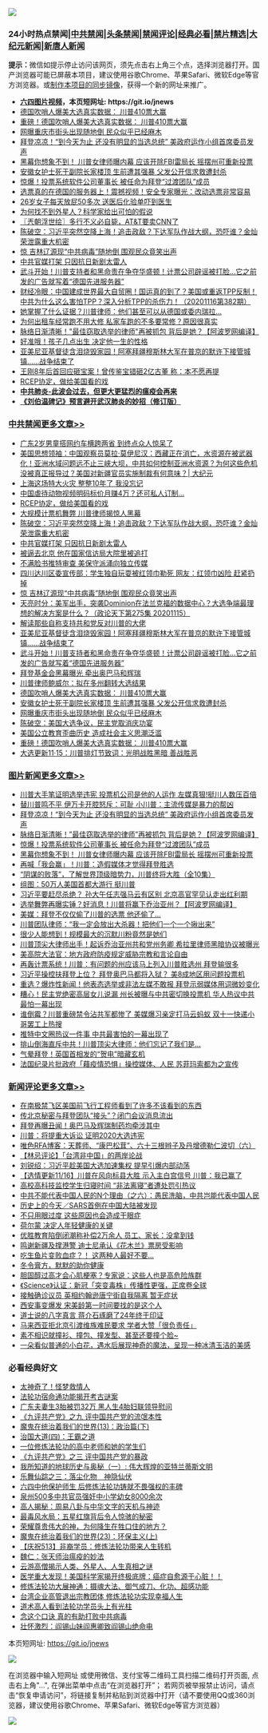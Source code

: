 ![](https://raw.githubusercontent.com/fqnews/bnews/master/64photo/fqnews-qr.jpg)

<div id="tt">
<h3>24小时热点禁闻|<a href="#%E4%B8%AD%E5%85%B1%E7%A6%81%E9%97%BB%E6%9B%B4%E5%A4%9A%E6%96%87%E7%AB%A0">中共禁闻</a>|<a href="#%E5%9B%BE%E7%89%87%E6%96%B0%E9%97%BB%E6%9B%B4%E5%A4%9A%E6%96%87%E7%AB%A0">头条禁闻</a>|<a href="#%E6%96%B0%E9%97%BB%E8%AF%84%E8%AE%BA%E6%9B%B4%E5%A4%9A%E6%96%87%E7%AB%A0">禁闻评论|<a href="#%E5%BF%85%E7%9C%8B%E7%BB%8F%E5%85%B8%E5%A5%BD%E6%96%87">经典必看|<a href="/video.md#%E7%A6%81%E7%89%87%E7%B2%BE%E9%80%89">禁片精选</a>|<a href="https://github.com/fqnews/djy/blob/master/gb/nf1351518.md#1">大纪元新闻</a>|<a href="https://github.com/fqnews/ntdtv/blob/master/gb/prog204.md#1">新唐人新闻</a></h3>
<div><b>提示：</b>微信如提示停止访问该网页，须先点击右上角三个点，选择浏览器打开。国产浏览器可能已屏蔽本项目，建议使用谷歌Chrome、苹果Safari、微软Edge等官方浏览器。或<a href="https://github.com/fqnews/bnews/blob/master/%E5%88%B6%E4%BD%9Cgit%E7%A6%81%E9%97%BB%E9%95%9C%E5%83%8F.md">制作本项目的同步镜像</a>，获得一个新的网址来推广。</div>
<ul>
<li><b><a href="http://d1.bdrive.tk/64.mp4" target="_blank">六四图片视频</a>，本页短网址: https://git.io/jnews</b></li>
<li><a href="/cbnews/20201116/1431676.md">德国吹哨人爆美大选真实数据： 川普410票大赢</a></li>
<li><a href="/cbnews/20201116/1431617.md">重磅！德国吹哨人爆美大选真实数据： 川普410票大赢</a></li>
<li><a href="/cbnews/20201116/1431645.md">网曝重庆市街头出现随地倒 民众似乎已经麻木</a></li>
<li><a href="/topimagenews/20201116/1431873.md">拜登凉凉！“到今天为止 还没有明显的当选总统” 美政府运作小组首席委员发声</a></li>
<li><a href="/topimagenews/20201116/1431625.md">黑幕你想象不到！ 川普女律师曝内幕 应该开除FBI雷局长 摇摆州可重新投票</a></li>
<li><a href="/cbnews/20201116/1431654.md">安徽女护士死于副院长家楼顶 生前遭其强暴 父发公开信求救遭封杀</a></li>
<li><a href="/topimagenews/20201116/1431731.md">惊爆！投票系统软件公司董事长 被任命为拜登“过渡团队”成员</a></li>
<li><a href="/cnnews/20201116/1431853.md">选票真的在德国的服务器上！震撼视频！安全专家曝光：改动选票非常容易</a></li>
<li><a href="/health/20201116/1431769.md">26岁女子每天放屁50多次 送医后化验单吓到医生</a></li>
<li><a href="/comments/20201116/1431633.md">为何找不到外星人？科学家给出可怕的假说</a></li>
<li><a href="/ssgc/20201116/1431675.md">〖兲朝浮世绘〗多行不义必自毙，AT&amp;T要卖CNN了</a></li>
<li><a href="/cbnews/20201116/1431946.md">陈破空：习近平突然空降上海！追击政敌？下达军队作战大纲，恐吓谁？金灿荣泄露重大机密</a></li>
<li><a href="/cbnews/20201116/1431778.md">惊 吉林辽源现“中共病毒”随地倒 围观民众竟笑出声</a></li>
<li><a href="/cbnews/20201116/1431874.md">中共官媒打架 只因抗日新剧太雷人</a></li>
<li><a href="/cbnews/20201116/1431640.md">武斗开始！川普支持者和黑命贵在争夺华盛顿！计票公司辟谣被打脸…它之前发的广告就写着“德国先进服务器”</a></li>
<li><a href="/bannedvideo/20201116/1431782.md">财经冷眼：中国建成世界最大自贸圈！国运真的到了？美国或重返TPP反制！中共为什么这么害怕TPP？深入分析TPP的杀伤力！（20201116第382期）</a></li>
<li><a href="/cnnews/20201116/1431833.md">她掌握了什么证据？川普律师：他们甚至可以从德国或委内瑞拉...</a></li>
<li><a href="/lifebaike/20201116/1431905.md">为何出租车经常跑不用大修 私家车跑的不多要常修？原因很真实</a></li>
<li><a href="/topimagenews/20201116/1431813.md">脉络日渐清晰！"最佳窃取选举的律师"再被抓包 背后是她？【阿波罗网编译】</a></li>
<li><a href="/lifebaike/20201116/1431742.md">好准哦！孩子几点出生 决定他一生的性格</a></li>
<li><a href="/cbnews/20201116/1431639.md">亚美尼亚基督徒含泪烧毁家园！阿塞拜疆穆斯林大军在普京的默许下接管城镇……战争结束了</a></li>
<li><a href="/yule/20201116/1431672.md">王刚8年后首回应砸宝案！曾传鉴宝错砸2亿古董 称：本不愿再提</a></li>
<li><a href="/cbnews/20201116/1431938.md">RCEP协定，做给美国看的戏</a></li>
<li><b><a href="/comments/20200211/1275071.md" target="_blank">中共肺炎-此波会过去，但更大更猛烈的瘟疫会再来</a></b></li>
<li><b><a href="/comments/20200207/1272816.md" target="_blank">《刘伯温碑记》预言避开武汉肺炎的妙招（修订版）</a></b></li>
</ul>
</div>

<div class="catlist">
<h3><a href="/cbnews/" target="_blank">中共禁闻</a><span><a href="/cbnews/" target="_blank" rel="nofollow">更多文章>></a></span></h3>
<ul>
<li><a href="/cbnews/20201117/1432101.md" target="_blank">广东2岁男童搭网约车横跨两省 到终点众人惊呆了</a></li>
<li><a href="/cbnews/20201117/1432083.md" target="_blank">美国思想领袖：中国观察员莫拉·莫伊尼汉：西藏正在消亡，水资源在被武器化！亚洲水域问题远不止三峡大坝，中共如何控制亚洲水资源？为何这些危机没被真正报导过？美国对新疆官员实施制裁有何意味？| 大纪元</a></li>
<li><a href="/cbnews/20201116/1432048.md" target="_blank">上海这场特大火灾 整整10年了 我没忘记</a></li>
<li><a href="/cbnews/20201116/1432000.md" target="_blank">中国虐待动物视频明码标价月赚4万？还可私人订制…</a></li>
<li><a href="/cbnews/20201116/1431938.md" target="_blank">RCEP协定，做给美国看的戏</a></li>
<li><a href="/cbnews/20201116/1431939.md" target="_blank">大规模计票机舞弊 川普律师揭惊人黑幕</a></li>
<li><a href="/cbnews/20201116/1431946.md" target="_blank">陈破空：习近平突然空降上海！追击政敌？下达军队作战大纲，恐吓谁？金灿荣泄露重大机密</a></li>
<li><a href="/cbnews/20201116/1431874.md" target="_blank">中共官媒打架 只因抗日新剧太雷人</a></li>
<li><a href="/cbnews/20201116/1431856.md" target="_blank">被逼去北京 他在国家信访局大院里被追打</a></li>
<li><a href="/cbnews/20201116/1431807.md" target="_blank">不满脸书推特审查 美保守派涌向独立传媒</a></li>
<li><a href="/cbnews/20201116/1431800.md" target="_blank">四川达川区委宣传部：学生独自玩耍被红领巾勒死 网友：红领巾凶险 赶紧扔掉</a></li>
<li><a href="/cbnews/20201116/1431778.md" target="_blank">惊 吉林辽源现“中共病毒”随地倒 围观民众竟笑出声</a></li>
<li><a href="/cbnews/20201116/1431777.md" target="_blank">天亮时分：美军出手，突袭Dominion在法兰克福的数据中心？大选争端最理想的解决方案是什么？（政论天下第275集 20201115）</a></li>
<li><a href="/cbnews/20201116/1431523.md" target="_blank">解读那些自称支持共和党反对川普的大佬</a></li>
<li><a href="/cbnews/20201116/1431639.md" target="_blank">亚美尼亚基督徒含泪烧毁家园！阿塞拜疆穆斯林大军在普京的默许下接管城镇……战争结束了</a></li>
<li><a href="/cbnews/20201116/1431640.md" target="_blank">武斗开始！川普支持者和黑命贵在争夺华盛顿！计票公司辟谣被打脸…它之前发的广告就写着“德国先进服务器”</a></li>
<li><a href="/cbnews/20201116/1431691.md" target="_blank">拜登基金会黑幕曝光 牵出奥巴马和辉瑞</a></li>
<li><a href="/cbnews/20201116/1431686.md" target="_blank">川普律师鲍威尔：拟在多州翻转大选结果</a></li>
<li><a href="/cbnews/20201116/1431676.md" target="_blank">德国吹哨人爆美大选真实数据： 川普410票大赢</a></li>
<li><a href="/cbnews/20201116/1431654.md" target="_blank">安徽女护士死于副院长家楼顶 生前遭其强暴 父发公开信求救遭封杀</a></li>
<li><a href="/cbnews/20201116/1431645.md" target="_blank">网曝重庆市街头出现随地倒 民众似乎已经麻木</a></li>
<li><a href="/cbnews/20201116/1431637.md" target="_blank">陈破空：美国大选争议，民主党取消庆功宴</a></li>
<li><a href="/cbnews/20201116/1431618.md" target="_blank">美国公立教育歪曲历史 造成社会主义思潮泛滥</a></li>
<li><a href="/cbnews/20201116/1431617.md" target="_blank">重磅！德国吹哨人爆美大选真实数据： 川普410票大赢</a></li>
<li><a href="/cbnews/20201116/1431595.md" target="_blank">大选更新11·15：川普排灯节致词：光明战胜黑暗 善战胜恶</a></li>

</ul>
</div>
<div class="catlist">
<h3><a href="/topimagenews/" target="_blank">图片新闻</a><span><a href="/topimagenews/" target="_blank" rel="nofollow">更多文章>></a></span></h3>
<ul>
<li><a href="/topimagenews/20201117/1432100.md" target="_blank">川普大手笔证明选举违宪 投票机公司是他的人运作 左媒真狠!挺川人数压百倍</a></li>
<li><a href="/topimagenews/20201116/1432047.md" target="_blank">替川普鸣不平 伊万卡开腔怒斥：可耻 小川普：主流传媒是暴力的帮凶</a></li>
<li><a href="/topimagenews/20201116/1431873.md" target="_blank">拜登凉凉！“到今天为止 还没有明显的当选总统” 美政府运作小组首席委员发声</a></li>
<li><a href="/topimagenews/20201116/1431813.md" target="_blank">脉络日渐清晰！&#8221;最佳窃取选举的律师&#8221;再被抓包 背后是她？【阿波罗网编译】</a></li>
<li><a href="/topimagenews/20201116/1431731.md" target="_blank">惊爆！投票系统软件公司董事长 被任命为拜登“过渡团队”成员</a></li>
<li><a href="/topimagenews/20201116/1431625.md" target="_blank">黑幕你想象不到！ 川普女律师曝内幕 应该开除FBI雷局长 摇摆州可重新投票</a></li>
<li><a href="/topimagenews/20201116/1431620.md" target="_blank">再喊「我会赢」！川普：造假媒体才觉得拜登胜选</a></li>
<li><a href="/comments/20201115/1424741.md" target="_blank">“阴谋的败落”，了解世界顶级暗势力，川普终将大胜（全10集）</a></li>
<li><a href="/topimagenews/20201115/1431487.md" target="_blank">组图：50万人美国首都大游行 挺川普</a></li>
<li><a href="/topimagenews/20201115/1431479.md" target="_blank">习近平要赶尽杀绝？ 孙大午任志强马云有区别 北京高官罕见认走出红利期</a></li>
<li><a href="/topimagenews/20201115/1431433.md" target="_blank">选举舞弊再曝实锤？好消息！川普将赢下乔治亚州？【阿波罗网编译】</a></li>
<li><a href="/topimagenews/20201115/1431393.md" target="_blank">美媒：拜登不仅仅偷了川普的选票 他还偷了…</a></li>
<li><a href="/topimagenews/20201115/1431370.md" target="_blank">川普团队律师：“我一定会放出大杀器！把他们一个一个揪出来”</a></li>
<li><a href="/topimagenews/20201115/1431369.md" target="_blank">很少人能想到！规模最大的沉默川粉竟然是她们</a></li>
<li><a href="/topimagenews/20201115/1431326.md" target="_blank">川普顶尖大律师出手！起诉乔治亚州共和党州务卿 希拉里律师黑暗协议被曝光</a></li>
<li><a href="/topimagenews/20201114/1430848.md" target="_blank">美高院大法官：地方政府防疫规定威胁宗教和言论自由</a></li>
<li><a href="/topimagenews/20201114/1430701.md" target="_blank">再轰计票系统！川普：有问题的州应该马上列入川普胜选州 拜登输很多</a></li>
<li><a href="/topimagenews/20201114/1430698.md" target="_blank">习近平操控扶拜登上位？ 拜登奥巴马都将入狱？ 美8成地区用问题投票机</a></li>
<li><a href="/topimagenews/20201114/1430644.md" target="_blank">重选？爆炸性新闻！他表态选举或非法左媒不敢报 拜登示弱媒体用词微妙变化</a></li>
<li><a href="/topimagenews/20201113/1430598.md" target="_blank">糟心！民主党绝密高层女儿说漏 州长被曝与中共密切换投票机 华人热议中共最怕一幕出现</a></li>
<li><a href="/topimagenews/20201113/1430541.md" target="_blank">谁倒霉？川普重磅禁令沾共军都惨了 美媒爆习亲定打马云蚂蚁 双十一快递小哥罢工上热搜</a></li>
<li><a href="/topimagenews/20201113/1430441.md" target="_blank">推特中文圈热议一件事 中共最害怕的一幕出现了</a></li>
<li><a href="/topimagenews/20201113/1430394.md" target="_blank">排山倒海直斥中共！川普顶尖大律师：他们忘记了我们是…</a></li>
<li><a href="/topimagenews/20201113/1430333.md" target="_blank">气晕拜登！英国首相发的“贺电”暗藏玄机</a></li>
<li><a href="/topimagenews/20201113/1430168.md" target="_blank">法国纪录片批政府「藉疫情恐惧」操控媒体、人民 苏菲玛索都为之宣传</a></li>

</ul>
</div>
<div class="catlist">
<h3><a href="/comments/" target="_blank">新闻评论</a><span><a href="/comments/" target="_blank" rel="nofollow">更多文章>></a></span></h3>
<ul>
<li><a href="/comments/20201117/1432098.md" target="_blank">在南极禁飞区美国前飞行工程师看到了许多不该看到的东西</a></li>
<li><a href="/comments/20201116/1432061.md" target="_blank">传北京秘密与拜登团队“接头”？闭门会议消息流出</a></li>
<li><a href="/comments/20201116/1432060.md" target="_blank">拜登再曝丑闻！奥巴马及辉瑞制药均牵涉其中</a></li>
<li><a href="/comments/20201116/1432059.md" target="_blank">川普：将提重大诉讼 证明2020大选违宪</a></li>
<li><a href="/comments/20201116/1432055.md" target="_blank">唯色RFA博客：天葬师、“康巴松茸”、六十三根辫子及丹增德勒仁波切（六）</a></li>
<li><a href="/comments/20201116/1432037.md" target="_blank">【林忌评论】「台湾非中国」的两岸论战</a></li>
<li><a href="/comments/20201116/1432024.md" target="_blank">刘锐绍：习近平趁美国大选加速集权 提早引爆内部动荡</a></li>
<li><a href="/comments/20201116/1432023.md" target="_blank">【选情更新11/16】川普在风向标县大胜 示入主白宫信号 川普：我已赢了</a></li>
<li><a href="/comments/20201116/1431991.md" target="_blank">高校高科技监控学生归寝时间 “非法离寝”者遭处罚引热议</a></li>
<li><a href="/comments/20201116/1431899.md" target="_blank">中共不能代表中国人民的N个理由（之六）：愚民洗脑，中共岂能代表中国人民</a></li>
<li><a href="/comments/20201116/1431978.md" target="_blank">历史上的今天／SARS首例在中国大陆被发现</a></li>
<li><a href="/comments/20201116/1431973.md" target="_blank">不只用眼过度 这些原因也会造成干眼症</a></li>
<li><a href="/comments/20201116/1431972.md" target="_blank">荷尔蒙 决定人年轻健康的关键</a></li>
<li><a href="/comments/20201116/1431944.md" target="_blank">优胜教育陷倒闭潮称补偿2万余人 员工、家长：没拿到钱</a></li>
<li><a href="/comments/20201116/1431943.md" target="_blank">鸣谢新疆及撑港警 迪士尼承认《花木兰》票房受影响</a></li>
<li><a href="/comments/20201116/1431932.md" target="_blank">吃生鱼片变败血症？！ 这两种人最好不要&#8230;</a></li>
<li><a href="/comments/20201116/1431931.md" target="_blank">冬令膏方，默默的助你健康</a></li>
<li><a href="/comments/20201116/1431930.md" target="_blank">胆固醇过高才会心肌梗塞？专家说：这些人也是高危险族群</a></li>
<li><a href="/comments/20201116/1431929.md" target="_blank">《Science》认证：新冠「突变毒株」传播性更强，正席卷全球</a></li>
<li><a href="/comments/20201116/1431920.md" target="_blank">接触确诊议员 英相约翰逊唐宁街自我隔离 暂无症状</a></li>
<li><a href="/comments/20201116/1431916.md" target="_blank">西安事变爆发 宋美龄第一时间要找的是这个人</a></li>
<li><a href="/comments/20201116/1431915.md" target="_blank">道士说的八字真言 蒋介石琢磨了24年终于印证</a></li>
<li><a href="/comments/20201116/1431866.md" target="_blank">马来西亚拒北京引渡维族难民要求 学者大赞「很负责任」</a></li>
<li><a href="/comments/20201116/1431865.md" target="_blank">素不相识就撞衫、撞包、撞发型、甚至还要撞个脸~</a></li>
<li><a href="/comments/20201116/1431860.md" target="_blank">一朵看似普通的小白花，遇水后展现神奇的魔法，呈现一种冰清玉洁的美感</a></li>

</ul>
</div>

<div class="catlist">
<h3>必看经典好文</h3>
<ul>
<li><a href="/ccpdope/20200907/1392129.md" target="_blank">太神奇了！怪梦救情人</a></li>
<li><a href="/tculture/20121025/73079.md" target="_blank">法轮功宿命通功能揭开考古谜案</a></li>
<li><a href="/cbnews/20200611/1343037.md" target="_blank">广东夫妻生3胎被罚32万 黑人生4胎妇联领导慰问</a></li>
<li><a href="/bookonline/20131116/201045.md" target="_blank">《九评共产党》之九 评中国共产党的流氓本性</a></li>
<li><a href="/topimagenews/20180602/951960.md" target="_blank">魔鬼在统治着我们的世界(13)：政治篇(下)</a></li>
<li><a href="/cbnews/20180310/912637.md" target="_blank">治国大道(四)：王霸之道</a></li>
<li><a href="/cbnews/20200702/1354550.md" target="_blank">一位修炼法轮功的高中老师和她的学生们</a></li>
<li><a href="/bookonline/20131116/201054.md" target="_blank">《九评共产党》之三 评中国共产党的暴政</a></li>
<li><a href="/tculture/xiulian/20170611/772817.md" target="_blank">我所知道的地球历史与奥秘（一）: 伟大辉煌的亚特兰蒂斯文明</a></li>
<li><a href="/tculture/20190101/1056889.md" target="_blank">乐舞仙踪之三：落尘化物　神隐仙伏</a></li>
<li><a href="/comments/20200926/1403542.md" target="_blank">六四中他保护师生 后修炼法轮功铸就不畏强权的丰碑</a></li>
<li><a href="/comments/20200704/783272.md" target="_blank">泉州500多中共官员强奸中小学幼女8000余次</a></li>
<li><a href="/aomi/history/20170924/831575.md" target="_blank">高人揭秘：周易八卦与中华文字的天机与神迹</a></li>
<li><a href="/cbnews/20201005/1408304.md" target="_blank">最毒风水局：五星红旗背后令人惊骇的秘密</a></li>
<li><a href="/comments/20200618/1346830.md" target="_blank">荣耀尊贵伟大的神，为何降生在牲口住的地方？</a></li>
<li><a href="/ssgc/20180904/993719.md" target="_blank">魔鬼在统治着我们的世界(23)：环保主义(上)</a></li>
<li><a href="/cbnews/20200518/1330564.md" target="_blank">【庆祝513】非裔学员：修炼法轮功带来人生转机</a></li>
<li><a href="/comments/20200224/1282494.md" target="_blank">魏仁：张天师治瘟疫的妙法</a></li>
<li><a href="/comments/20200919/82684.md" target="_blank">云游高僧揭示人类、外星人、人生真相之谜</a></li>
<li><a href="/comments/20201115/1431139.md" target="_blank">医学重大发现！美国科学家揭开终极底牌：癌症自愈源于心脏！！</a></li>
<li><a href="/comments/20191203/1234383.md" target="_blank">修炼法轮功大展神通：摄魂大法、御气成刀、化功、超感功能</a></li>
<li><a href="/comments/20200528/1335859.md" target="_blank">台湾企业高管退出宗教团体 修炼法轮功实现幸福人生</a></li>
<li><a href="/comments/20200227/1284657.md" target="_blank">道术高人看到法轮功学员头上有光柱</a></li>
<li><a href="/comments/20200707/1357090.md" target="_blank">念这个口诀 真的有助打败中共病毒</a></li>
<li><a href="/cbnews/20200727/1366904.md" target="_blank">壮怀激烈：阎锡山妹阎惠卿致阎锡山绝命电</a></li>

</ul>
</div>

本页短网址: https://git.io/jnews

![](https://raw.githubusercontent.com/fqnews/bnews/master/64photo/fqnews-qr.jpg)

在浏览器中输入短网址 或使用微信、支付宝等二维码工具扫描二维码打开页面, 点击右上角"...", 在弹出菜单中点击“在浏览器打开”； 若网页被举报禁止访问，请点击“恢复申请访问”，将链接复制并粘贴到浏览器中打开（请不要使用QQ或360浏览器，建议使用谷歌Chrome、苹果Safari、微软Edge等官方浏览器）

![](https://raw.githubusercontent.com/fqnews/bnews/master/64photo/wx.jpg)